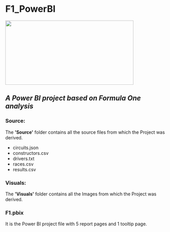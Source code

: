 # F1_PowerBI
<img src="https://i.pinimg.com/originals/be/32/fe/be32fe61944b433376718b5d2d42dfcb.jpg" width=400 height=200>

## *A Power BI project based on Formula One analysis* </br>

### Source:
The **'Source'** folder contains all the source files from which the Project was derived. <br>
* circuits.json <br>
* constructors.csv <br>
* drivers.txt </br>
* races.csv </br>
* results.csv </br>

### Visuals:
The **'Visuals'** folder contains all the Images from which the Project was derived. <br>

### F1.pbix
It is the Power BI project file with 5 report pages and 1 tooltip page.

